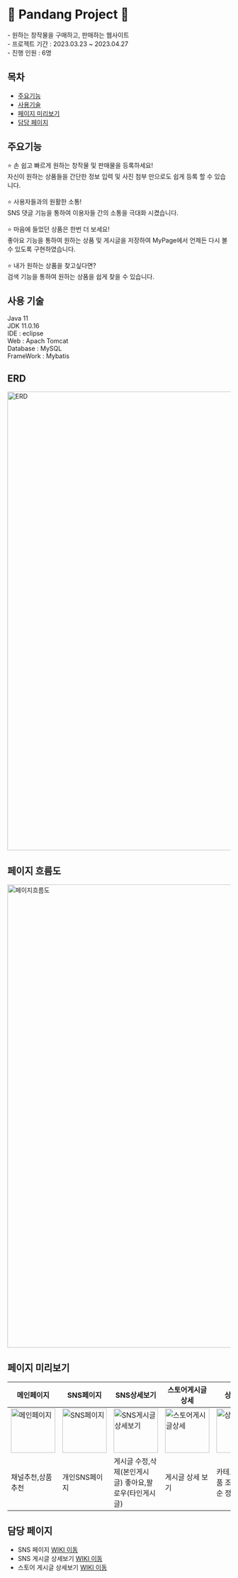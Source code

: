 <h1> 🐼 Pandang Project 🐼 </h1>
- 원하는 창작물을 구매하고, 판매하는 웹사이트
<br>
- 프로젝트 기간 : 2023.03.23 ~ 2023.04.27
<br>
- 진행 인원 : 6명

## 목차
- [주요기능](#주요기능)
- [사용기술](#사용-기술)
- [페이지 미리보기](#페이지-미리보기)
- [담당 페이지](#담당-페이지)


## 주요기능
⭐️ 손 쉽고 빠르게 원하는 창작물 및 판매물을 등록하세요!
<br>
 자신이 원하는 상품들을 간단한 정보 입력 및 사진 첨부 만으로도 쉽게 등록 할 수 있습니다. <br>
 <br>
⭐️ 사용자들과의 원활한 소통! <br>
 SNS 댓글 기능을 통하여 이용자들 간의 소통을 극대화 시켰습니다. <br>
 <br>
⭐️ 마음에 들었던 상품은 한번 더 보세요! <br>
 좋아요 기능을 통하여 원하는 상품 및 게시글을 저장하여 MyPage에서 언제든 다시 볼 수 있도록 구현하였습니다. <br>
 <br>
⭐️ 내가 원하는 상품을 찾고싶다면? <br>
 검색 기능을 통하여 원하는 상품을 쉽게 찾을 수 있습니다.

 ## 사용 기술
Java 11 <br>
JDK 11.0.16 <br>
IDE : eclipse <br>
Web : Apach Tomcat <br>
Database : MySQL <br>
FrameWork : Mybatis

## ERD
<img width="1035" alt="ERD" src="https://github.com/pandang-project/pandang/assets/126428434/e4f116bd-97c2-4a81-b26c-a6d8c8685296">

## 페이지 흐름도
<img width="1045" alt="페이지흐름도" src="https://github.com/pandang-project/pandang/assets/126428434/6a3e1399-1b79-433b-b211-3280a10d2cfd">

## 페이지 미리보기
|메인페이지|SNS페이지|SNS상세보기|스토어게시글상세|상품 목록|마이페이지|구매페이지|
|------|---|---|----|----|----|----|
|<img width="100" alt="메인페이지" src="https://github.com/pandang-project/pandang/assets/126428434/82f88933-4704-4955-a326-ef4ad1bea7aa">|<img width="100" alt="SNS페이지" src="https://github.com/pandang-project/pandang/assets/126428434/55e4755b-5beb-4d5f-bf3e-7d0c6dc1cf89">|<img width="100" alt="SNS게시글상세보기" src="https://github.com/pandang-project/pandang/assets/126428434/6eda3cbd-abd5-40fa-b6ac-21ae65764a8f">|<img width="100" alt="스토어게시글상세" src="https://github.com/pandang-project/pandang/assets/126428434/9e4cb7de-9fb7-46bf-8563-aeb14103364a">|<img width="100" alt="상품목록" src="https://github.com/pandang-test/jspProject02/assets/126428434/527d220e-6fc8-4a01-b07a-389076608166">|<img width="100" alt="마이페이지" src="https://github.com/pandang-project/pandang/assets/126428434/2ea279ce-a34a-415e-a040-edfc2eae5c49">|<img width="100" alt="구메페이지" src="https://github.com/pandang-project/pandang/assets/126428434/03889b0d-c82c-4d92-9a03-ea329249e339">|
|채널추천,상품추천|개인SNS페이지|게시글 수정,삭제(본인게시글) 좋아요,팔로우(타인게시글)|게시글 상세 보기|카테고리별 상품 조회, 추천순 정렬|내 정보 수정 가능|api연결을 통한 상품 구매|

## 담당 페이지
- SNS 페이지 [WIKI 이동](https://github.com/leegaeuni/pandang/wiki/%EC%A3%BC%EC%9A%94%EA%B8%B0%EB%8A%A5-%EC%86%8C%EA%B0%9C(SNS-%ED%8E%98%EC%9D%B4%EC%A7%80)) <br>
- SNS 게시글 상세보기 [WIKI 이동](https://github.com/leegaeuni/pandang/wiki/%EC%A3%BC%EC%9A%94%EA%B8%B0%EB%8A%A5-%EC%86%8C%EA%B0%9C(SNS-%EA%B2%8C%EC%8B%9C%EA%B8%80-%EC%83%81%EC%84%B8%EB%B3%B4%EA%B8%B0)) <br/>
- 스토어 게시글 상세보기 [WIKI 이동](https://github.com/leegaeuni/pandang/wiki/%EC%A3%BC%EC%9A%94%EA%B8%B0%EB%8A%A5-%EC%86%8C%EA%B0%9C(%EC%8A%A4%ED%86%A0%EC%96%B4-%EA%B2%8C%EC%8B%9C%EA%B8%80-%EC%83%81%EC%84%B8%EB%B3%B4%EA%B8%B0)) <br/>










